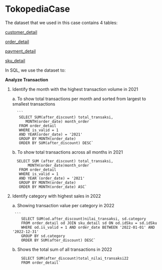 # TokopediaCase
The dataset that we used in this case contains 4 tables:

[customer_detail](https://drive.google.com/file/d/1vGkvIBs30dYItfbIplDc2eTJkLKrYaJS/view?usp=sharing)

[order_detail](https://drive.google.com/file/d/11Ekay2elqMoD6KpNxnKI9n3PJldRober/view?usp=sharing)

[payment_detail](https://drive.google.com/file/d/1Nl5qVB95tVq2qYizIFQV_nyYySw1WOWl/view?usp=sharing)

[sku_detail](https://drive.google.com/file/d/11AS-dlvpWdZBzLrw98rDFx0tk3PD1Hjf/view?usp=sharing)

In SQL, we use the dataset to:

**Analyze Transaction**
1. Identify the month with the highest transaction volume in 2021

    a. To show total transactions per month and sorted from largest to smallest transactions

         ```
          SELECT SUM(after_discount) total_transaksi,
             MONTH(order_date) month_order
          FROM order_detail
          WHERE is_valid = 1
          AND YEAR(order_date) = '2021'
          GROUP BY MONTH(order_date)
          ORDER BY SUM(after_discount) DESC`


    b. To show total transactions across all months in 2021
       
         SELECT SUM (after_discount) total_transaksi, 
              MONTH(order_date)month_order
          FROM order_detail
          WHERE is_valid = 1 
          AND YEAR (order_date) = '2021'
          GROUP BY MONTH(order_date)
          ORDER BY MONTH(order_date) ASC`


2. Identify category with highest sales in 2022


    a. Showing transaction value per category in 2022
    
        ```
           SELECT SUM(od.after_discount)nilai_transaksi, sd.category
           FROM order_detail od JOIN sku_detail sd ON od.idSku = sd.idSku
           WHERE od.is_valid = 1 AND order_date BETWEEN '2022-01-01' AND '2022-12-31'
           GROUP BY sd.category
           ORDER BY SUM(after_discount) DESC`
    
    
     b. Shows the total sum of all transactions in 2022
                
           SELECT SUM(after_discount)total_nilai_transaksi22 
           FROM order_detail`



